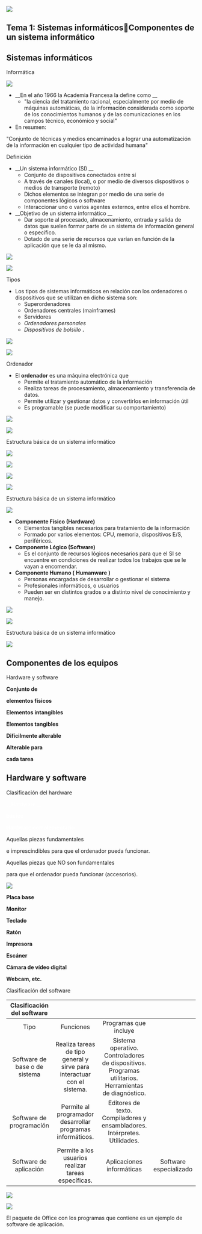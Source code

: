 ![](img/1%20Introduccion%20a%20los%20sistemas%20informaticos0.jpg)

## Tema 1: Sistemas informáticosComponentes de un sistema informático

## Sistemas informáticos

Informática

![](img/1%20Introduccion%20a%20los%20sistemas%20informaticos1.jpg)

* __En el año 1966 la Academia Francesa la define como __
  * "la ciencia del tratamiento racional\, especialmente por medio de máquinas automáticas\, de la información considerada como soporte de los conocimientos humanos y de las comunicaciones en los campos técnico\, económico y social"
* En resumen:

"Conjunto de técnicas y medios encaminados a lograr una automatización de la información en cualquier tipo de actividad humana"

Definición

* __Un sistema informático \(SI\) __
  * Conjunto de dispositivos conectados entre sí
  * A través de canales \(local\)\, o por medio de diversos dispositivos o medios de transporte \(remoto\)
  * Dichos elementos se integran por medio de una serie de componentes lógicos o software
  * Interaccionar uno o varios agentes externos\, entre ellos el hombre\.
* __Objetivo de un sistema informático __
  * Dar soporte al procesado\, almacenamiento\, entrada y salida de datos que suelen formar parte de un sistema de información general o específico\.
  * Dotado de una serie de recursos que varían en función de la aplicación que se le da al mismo\.

![](img/1%20Introduccion%20a%20los%20sistemas%20informaticos2.jpg)

![](img/1%20Introduccion%20a%20los%20sistemas%20informaticos3.jpg)

Tipos

* Los tipos de sistemas informáticos en relación con los ordenadores o dispositivos que se utilizan en dicho sistema son:
  * Superordenadores
  * Ordenadores centrales \(mainframes\)
  * Servidores
  * _Ordenadores personales_
  * _Dispositivos de bolsillo_  __\.__

![](img/1%20Introduccion%20a%20los%20sistemas%20informaticos4.png)

![](img/1%20Introduccion%20a%20los%20sistemas%20informaticos5.png)

Ordenador

* El  __ordenador__  es una máquina electrónica que
  * Permite el tratamiento automático de la información
  * Realiza tareas de procesamiento\, almacenamiento y transferencia de datos\.
  * Permite utilizar y gestionar datos y convertirlos en información útil
  * Es programable \(se puede modificar su comportamiento\)

![](img/1%20Introduccion%20a%20los%20sistemas%20informaticos6.jpg)

![](img/1%20Introduccion%20a%20los%20sistemas%20informaticos7.png)

Estructura básica de un sistema informático

![](img/1%20Introduccion%20a%20los%20sistemas%20informaticos8.png)

![](img/1%20Introduccion%20a%20los%20sistemas%20informaticos9.jpg)

![](img/1%20Introduccion%20a%20los%20sistemas%20informaticos10.jpg)

![](img/1%20Introduccion%20a%20los%20sistemas%20informaticos11.jpg)

Estructura básica de un sistema informático

![](img/1%20Introduccion%20a%20los%20sistemas%20informaticos12.png)

* __Componente Físico \(Hardware\)__
  * Elementos tangibles necesarios para tratamiento de la información
  * Formado por varios elementos: CPU\, memoria\, dispositivos E/S\, periféricos\.
* __Componente Lógico \(Software\)__
  * Es el conjunto de recursos lógicos necesarios para que el SI se encuentre en condiciones de realizar todos los trabajos que se le vayan a encomendar\.
* __Componente Humano \(__  __Humanware__  __\)__
  * Personas encargadas de desarrollar o gestionar el sistema
  * Profesionales informáticos\, o usuarios
  * Pueden ser en distintos grados o a distinto nivel de conocimiento y manejo\.

![](img/1%20Introduccion%20a%20los%20sistemas%20informaticos13.jpg)

![](img/1%20Introduccion%20a%20los%20sistemas%20informaticos14.jpg)

Estructura básica de un sistema informático

![](img/1%20Introduccion%20a%20los%20sistemas%20informaticos15.png)

## Componentes de los equipos

Hardware y software

__Conjunto de__

__elementos físicos__

__Elementos intangibles__

__Elementos tangibles__

__Difícilmente alterable__

__Alterable para__

__cada tarea__

## Hardware y software

Clasificación del hardware

<span style="color:#FFFFFF"> __Hardware __ </span>

<span style="color:#FFFFFF"> __básico__ </span>

<span style="color:#FFFFFF"> __Hardware complementario__ </span>

Aquellas piezas fundamentales

e imprescindibles para que el ordenador pueda funcionar\.

Aquellas piezas que NO son fundamentales

para que el ordenador pueda funcionar \(accesorios\)\.

![](img/1%20Introduccion%20a%20los%20sistemas%20informaticos16.jpg)

__Placa base__

__Monitor__

__Teclado__

__Ratón__

__Impresora__

__Escáner__

__Cámara de vídeo digital__

__Webcam\, etc\.__

Clasificación del software

| Clasificación del software |  |  |  |
| :-: | :-: | :-: | :-: |
| Tipo  | Funciones | Programas que incluye |  |
| Software de<br />base o de<br />sistema | Realiza tareas de tipo general y sirve para interactuar con el sistema. |  Sistema operativo.<br />Controladores de dispositivos.<br />Programas utilitarios.<br />Herramientas de diagnóstico. |  |
| Software de<br />programación | Permite al programador desarrollar programas informáticos. | Editores de texto.<br />Compiladores y ensambladores.<br />Intérpretes.<br />Utilidades. |  |
| Software de<br />aplicación | Permite a los usuarios realizar tareas  específicas. | Aplicaciones informáticas | Software especializado |

![](img/1%20Introduccion%20a%20los%20sistemas%20informaticos17.png)

![](img/1%20Introduccion%20a%20los%20sistemas%20informaticos18.jpg)

El paquete de Office con los programas que contiene es un ejemplo de software de aplicación\.

